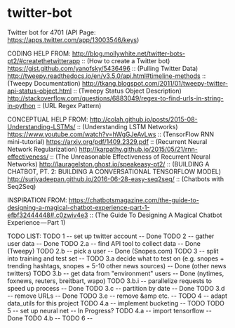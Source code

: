 # twitter-bot
Twitter bot for 4701
(API Page: https://apps.twitter.com/app/13003546/keys)

CODING HELP FROM:
http://blog.mollywhite.net/twitter-bots-pt2/#createthetwitterapp :: (How to create a Twitter bot)
https://gist.github.com/yanofsky/5436496 :: (Pulling Twitter Data)
http://tweepy.readthedocs.io/en/v3.5.0/api.html#timeline-methods :: (Tweepy Documentation)
http://tkang.blogspot.com/2011/01/tweepy-twitter-api-status-object.html :: (Tweepy Status Object Description)
http://stackoverflow.com/questions/6883049/regex-to-find-urls-in-string-in-python :: (URL Regex Pattern)

CONCEPTUAL HELP FROM:
http://colah.github.io/posts/2015-08-Understanding-LSTMs/ :: (Understanding LSTM Networks)
https://www.youtube.com/watch?v=hWgGJeAvLws :: (TensorFlow RNN mini-tutorial)
https://arxiv.org/pdf/1409.2329.pdf :: (Recurrent Neural Network Regularization)
http://karpathy.github.io/2015/05/21/rnn-effectiveness/ :: (The Unreasonable Effectiveness of Recurrent Neural Networks)
http://lauragelston.ghost.io/speakeasy-pt2/ :: (BUILDING A CHATBOT, PT. 2: BUILDING A CONVERSATIONAL TENSORFLOW MODEL)
http://suriyadeepan.github.io/2016-06-28-easy-seq2seq/ :: (Chatbots with Seq2Seq)

INSPIRATION FROM:
https://chatbotsmagazine.com/the-guide-to-designing-a-magical-chatbot-experience-part-1-efbf32444448#.c0zwiv4e3 :: (The Guide To Designing A Magical Chatbot Experience — Part 1)

TODO LIST:
TODO 1 -- set up twitter account -- Done
TODO 2 -- gather user data -- Done
	TODO 2.a -- find API tool to collect data -- Done (Tweepy)
	TODO 2.b -- pick a user -- Done (Snopes.com)
TODO 3 -- split into training and test set --
	TODO 3.a decide what to test on (e.g. snopes + trending hashtags, snopes + 5-10 other news sources) -- Done (other news twitters)
	TODO 3.b -- get data from "environment" users -- Done (nytimes, foxnews, reuters, breitbart, wapo)
	TODO 3.b.i -- parallelize requests to speed up process -- Done
	TODO 3.c -- partition by date -- Done
	TODO 3.d -- remove URLs -- Done
	TODO 3.e -- remove &amp etc. -- 
TODO 4 -- adapt data_utils for this project
	TODO 4.a -- implement bucketing --
	TODO
TODO 5 -- set up neural net -- In Progress?
	TODO 4.a -- import tensorflow -- Done
	TODO 4.b -- 
TODO 6 -- 